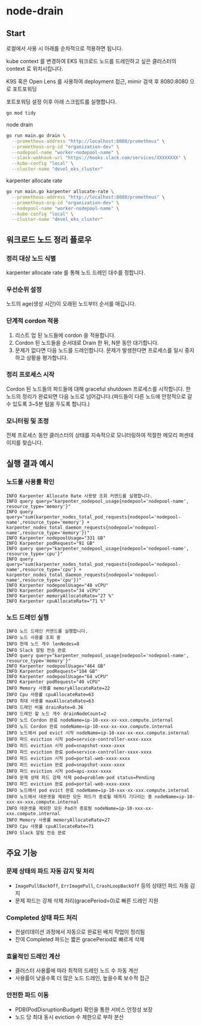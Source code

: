 # node-drain

## Start

로컬에서 사용 시 아래를 순차적으로 적용하면 됩니다.

kube context 를 변경하여 EKS 워크로드 노드를 드레인하고 싶은 클러스터의 context 로 위치시킵니다.

K9S 혹은 Open Lens 를 사용하여 deployment 접근, mimir 검색 후 8080:8080 으로 포트포워딩

포트포워딩 설정 이후 아래 스크립트를 실행합니다.

```sh
go mod tidy
```

node drain
```sh
go run main.go drain \
  --prometheus-address "http://localhost:8080/prometheus" \
  --prometheus-org-id "organization-dev" \
  --nodepool-name "worker-nodepool-name" \
  --slack-webhook-url "https://hooks.slack.com/services/XXXXXXXX" \
  --kube-config "local" \
  --cluster-name "devel_eks_cluster"
```

karpenter allocate rate
```sh
go run main.go karpenter allocate-rate \
  --prometheus-address "http://localhost:8080/prometheus" \
  --prometheus-org-id "organization-dev" \
  --nodepool-name "worker-nodepool-name" \
  --kube-config "local" \
  --cluster-name "devel_eks_cluster"
```

## 워크로드 노드 정리 플로우

### 정리 대상 노드 식별
karpenter allocate rate 를 통해 노드 드레인 대수를 정합니다.

### 우선순위 설정
노드의 age(생성 시간)이 오래된 노드부터 순서를 매깁니다.

### 단계적 cordon 적용
1. 리스트 업 된 노드들에 cordon 을 적용합니다.
2. Cordon 된 노드들을 순서대로 Drain 한 뒤, N분 동안 대기합니다.
3. 문제가 없다면 다음 노드를 드레인합니다. 문제가 발생한다면 프로세스를 일시 중지하고 상황을 평가합니다.

### 정리 프로세스 시작
Cordon 된 노드들의 파드들에 대해 graceful shutdown 프로세스를 시작합니다.
한 노드의 정리가 완료되면 다음 노드로 넘어갑니다.(파드들이 다른 노드에 안정적으로 갈 수 있도록 3~5분 텀을 두도록 합니다.)

### 모니터링 및 조정
전체 프로세스 동안 클러스터의 상태를 지속적으로 모니터링하여 적절한 메모리 퍼센테이지를 찾습니다.

## 실행 결과 예시

### 노드풀 사용률 확인

```
INFO Karpenter Allocate Rate 사용량 조회 커맨드를 실행합니다.
INFO query query="karpenter_nodepool_usage{nodepool='nodepool-name', resource_type='memory'}"
INFO query query="sum(karpenter_nodes_total_pod_requests{nodepool='nodepool-name',resource_type='memory'} + karpenter_nodes_total_daemon_requests{nodepool='nodepool-name',resource_type='memory'})"
INFO Karpenter nodepoolUsage="331 GB"
INFO Karpenter podRequest="91 GB"
INFO query query="karpenter_nodepool_usage{nodepool='nodepool-name', resource_type='cpu'}"
INFO query query="sum(karpenter_nodes_total_pod_requests{nodepool='nodepool-name',resource_type='cpu'} + karpenter_nodes_total_daemon_requests{nodepool='nodepool-name',resource_type='cpu'})"
INFO Karpenter nodepoolUsage="48 vCPU"
INFO Karpenter podRequest="34 vCPU"
INFO Karpenter memoryAllocateRate="27 %"
INFO Karpenter cpuAllocateRate="71 %"
```

### 노드 드레인 실행

```
INFO 노드 드레인 커맨드를 실행합니다.
INFO 노드 사용률 조회 중
INFO 현재 노드 개수 lenNodes=8
INFO Slack 알림 전송 완료
INFO query query="karpenter_nodepool_usage{nodepool='nodepool-name', resource_type='memory'}"
INFO Karpenter nodepoolUsage="464 GB"
INFO Karpenter podRequest="104 GB"
INFO Karpenter nodepoolUsage="64 vCPU"
INFO Karpenter podRequest="40 vCPU"
INFO Memory 사용률 memoryAllocateRate=22
INFO Cpu 사용률 cpuAllocateRate=63
INFO 최대 사용률 maxAllocateRate=63
INFO 드레인 비율 drainRate=0.36
INFO 드레인 할 노드 개수 drainNodeCount=2
INFO 노드 Cordon 완료 nodeName=ip-10-xxx-xx-xxx.compute.internal
INFO 노드 Cordon 완료 nodeName=ip-10-xxx-xx-xxx.compute.internal
INFO 노드에서 pod evict 시작 nodeName=ip-10-xxx-xx-xxx.compute.internal
INFO 파드 eviction 시작 pod=service-controller-xxxx-xxxx
INFO 파드 eviction 시작 pod=snapshot-xxxx-xxxx
INFO 파드 eviction 완료 pod=service-controller-xxxx-xxxx
INFO 파드 eviction 시작 pod=portal-web-xxxx-xxxx
INFO 파드 eviction 완료 pod=snapshot-xxxx-xxxx
INFO 파드 eviction 시작 pod=api-xxxx-xxxx
INFO 문제 상태 파드 강제 삭제 pod=problem-pod status=Pending
INFO 파드 eviction 완료 pod=portal-web-xxxx-xxxx
INFO 노드에서 pod evict 완료 nodeName=ip-10-xxx-xx-xxx.compute.internal
INFO 노드에서 데몬셋을 제외한 모든 파드가 종료될 때까지 기다리는 중 nodeName=ip-10-xxx-xx-xxx.compute.internal
INFO 데몬셋을 제외한 모든 Pod가 종료됨 nodeName=ip-10-xxx-xx-xxx.compute.internal
INFO Memory 사용률 memoryAllocateRate=27
INFO Cpu 사용률 cpuAllocateRate=71
INFO Slack 알림 전송 완료
```

## 주요 기능

### 문제 상태의 파드 자동 감지 및 처리
- `ImagePullBackOff`, `ErrImagePull`, `CrashLoopBackOff` 등의 상태인 파드 자동 감지
- 문제 파드는 강제 삭제 처리(gracePeriod=0)로 빠른 드레인 지원

### Completed 상태 파드 처리
- 컨설리데이션 과정에서 자동으로 완료된 배치 작업이 정리됨
- 잔여 Completed 파드는 짧은 gracePeriod로 빠르게 삭제

### 효율적인 드레인 계산
- 클러스터 사용률에 따라 최적의 드레인 노드 수 자동 계산
- 사용률이 낮을수록 더 많은 노드 드레인, 높을수록 보수적 접근

### 안전한 파드 이동
- PDB(PodDisruptionBudget) 확인을 통한 서비스 안정성 보장
- 노드 당 최대 동시 eviction 수 제한으로 부하 분산
